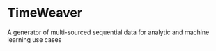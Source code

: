 # TimeWeaver
A generator of multi-sourced sequential data for analytic and machine learning use cases
